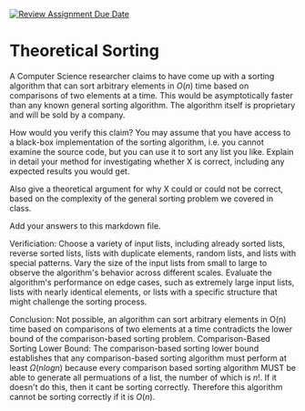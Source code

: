 [![Review Assignment Due Date](https://classroom.github.com/assets/deadline-readme-button-24ddc0f5d75046c5622901739e7c5dd533143b0c8e959d652212380cedb1ea36.svg)](https://classroom.github.com/a/9YUeXH71)
# Theoretical Sorting

A Computer Science researcher claims to have come up with a sorting algorithm
that can sort arbitrary elements in $O(n)$ time based on comparisons of two
elements at a time. This would be asymptotically faster than any known general
sorting algorithm. The algorithm itself is proprietary and will be sold by a
company.

How would you verify this claim? You may assume that you have access to a
black-box implementation of the sorting algorithm, i.e. you cannot examine the
source code, but you can use it to sort any list you like. Explain in detail
your method for investigating whether X is correct, including any expected
results you would get.

Also give a theoretical argument for why X could or could not be correct, based
on the complexity of the general sorting problem we covered in class.

Add your answers to this markdown file.

Verificiation:
Choose a variety of input lists, including already sorted lists, reverse sorted lists, lists with duplicate elements, random lists, and lists with special patterns.
Vary the size of the input lists from small to large to observe the algorithm's behavior across different scales. Evaluate the algorithm's performance on edge cases, such as extremely large input lists, lists with nearly identical elements, or lists with a specific structure that might challenge the sorting process.

Conclusion:
Not possible, an algorithm can sort arbitrary elements in O(n) time based on comparisons of two elements at a time contradicts the lower bound of the comparison-based sorting problem.
Comparison-Based Sorting Lower Bound:
The comparison-based sorting lower bound establishes that any comparison-based sorting algorithm must perform at least $\Omega(nlogn)$ because every comparison based sorting algorithm MUST be able to generate all permuations of a list, the number of which is $n!$. If it doesn't do this, then it cant be sorting correctly. Therefore this algorithm cannot be sorting correctly if it is $O(n)$. 
